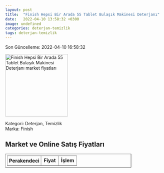 ```yaml
---
layout: post
title:  "Finish Hepsi Bir Arada 55 Tablet Bulaşık Makinesi Deterjanı"
date:   2022-04-10 13:58:32 +0300
image: undefined
categories: deterjan-temizlik
tags: deterjan-temizlik
---
```


Son Güncelleme: 2022-04-10 16:58:32

<img src="undefined" width="200" alt="Finish Hepsi Bir Arada 55 Tablet Bulaşık Makinesi Deterjanı market fiyatları" />

Kategori: Deterjan, Temizlik
<br />
Marka: Finish

<h2>Market ve Online Satış Fiyatları</h2>

<table border="1" style="padding: 5px;width:80%;">
  <tr>
    <td style="padding: 5px;"><strong>Perakendeci</strong></td>
    <td><strong>Fiyat</strong></td>
    <td><strong>İşlem</strong></td>
  </tr>
  
</table>

